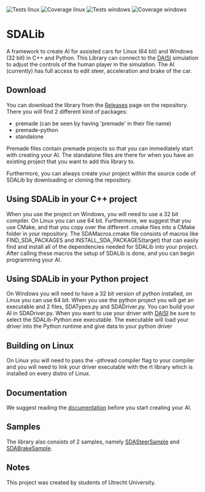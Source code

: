 ![Tests linux](https://github.com/red-panda-productions/SDALib/actions/workflows/test-linux.yml/badge.svg)
![Coverage linux](https://github.com/red-panda-productions/SDALib/actions/workflows/code-coverage-linux.yml/badge.svg) 
![Tests windows](https://github.com/red-panda-productions/SDALib/actions/workflows/test-windows.yml/badge.svg)
![Coverage windows](https://github.com/red-panda-productions/SDALib/actions/workflows/code-coverage-windows.yml/badge.svg) 

# SDALib

A framework to create AI for assisted cars for Linux (64 bit) and Windows (32 bit) in C++ and Python.
This Library can connect to the [DAISI](https://github.com/red-panda-productions/speed-dreams) simulation to adjust the controls of the human player in the simulation. The AI (currently) has full access to edit steer, acceleration and brake of the car.

## Download

You can download the library from the [Releases](https://github.com/red-panda-productions/SDALib/releases) page on the repository. There you will find 2 different kind of packages:
- premade (can be seen by having 'premade' in their file name)
- premade-python
- standalone

Premade files contain premade projects so that you can immediately start with creating your AI. The standalone files are there for when you have an existing project that you want to add this library to.

Furthermore, you can always create your project within the source code of SDALib by downloading or cloning the repository.

## Using SDALib in your C++ project

When you use the project on Windows, you will need to use a 32 bit compiler. On Linux you can use 64 bit. Furthermore, we suggest that you use CMake, and that you copy over the different .cmake files into a CMake folder in your repository. The SDAMacros.cmake file consists of macros like FIND_SDA_PACKAGES and INSTALL_SDA_PACKAGES(target) that can easily find and install all of the dependencies needed for SDALib into your project. After calling these macros the setup of SDALib is done, and you can begin programming your AI.

## Using SDALib in your Python project

On Windows you will need to have a 32 bit version of python installed, on Linux you can use 64 bit. When you use the python project you will get an executable and 2 files, SDATypes.py and SDADriver.py. You can build your AI in SDADriver.py. When you want to use your driver with [DAISI](https://github.com/red-panda-productions/DAISI) be sure to select the SDALib-Python.exe executable. The executable will load your driver into the Python runtime and give data to your python driver

## Building on Linux

On Linux you will need to pass the -pthread compiler flag to your compiler and you will need to link your driver executable with the rt library which is installed on every distro of Linux. 

## Documentation

We suggest reading the [documentation](https://github.com/red-panda-productions/SDALib/blob/main/DOCUMENTATION.md) before you start creating your AI.

## Samples

The library also consists of 2 samples, namely [SDASteerSample](https://github.com/red-panda-productions/SDALib/tree/main/SDALib-CPP/Samples/SDASteerSample) and [SDABrakeSample](https://github.com/red-panda-productions/SDALib/tree/main/SDALib-CPP/Samples/SDABrakeSample). 

## Notes

This project was created by students of Utrecht University.
